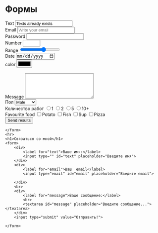 <!DOCTYPE html>
<html lang="en">
<head>
    <meta charset="UTF-8">
    <meta name="viewport" content="width=device-width, initial-scale=1.0">
    <title>Формы</title>
</head>
<body>
    <h1>Формы</h1>
    <form>
        <div>
         <label for="text">Text</label>
         <input type="" id="text" value="Texts already exists">
        </div>
        <div>
            <label for="email">Email</label>
            <input type="" id="email" placeholder="Write your email">
        </div>
        <div>
            <label for="pas">Password</label>
            <input type="password" id="pas" >
        </div>
        <div>
            <label for="number">Number</label>
            <input type="number" id="number" min="0" max="10">
        </div>
        <div>
            <label for="Range">Range</label>
            <input type="Range" id="Range" min="0" max="10" step="2">
        </div>
        <div>
            <label for="date">Date</label>
            <input type="date" id="date">
        </div>
        <div>
            <label for="color">color</label>
            <input type="color" id="color">
        </div>
        <br>
        <div>
            <label for="message">Message</label>
            <textarea id="message" cols="25"rows='5'></textarea>
        </div>
        <div>
            <label for="sex">Пол</label>
            <select id="sex">
                <option value="">Male</option>
                <option value="">Female</option>
                <option value="">Another</option>
            </select>
        </div>
        <div>
            <label >Количество работ</label>
            <input type="radio" name="child">1
            <input type="radio" name="child">2
            <input type="radio" name="child">5
            <input type="radio" name="child">10+
        </div>
        <div>
            <label >Favourite food</label>
            <input type="checkbox" name="food">Potato
            <input type="checkbox" name="food">Fish
            <input type="checkbox" name="food">Sup
            <input type="checkbox" name="food">Pizza
        </div>
        <input type="submit" value="Send results">

    </form>
    <hr>
    <h1>Связаться со мной</h1>
    <form>
        <div>
            <label for="text">Ваше имя:</label>
            <input type="" id="text" placeholder="Введите имя">
        </div>
        <div>
            <label for="email">Ваш  email</label>
            <input type="email" id="email" placeholder="Введите email">
        
        </div>
        <br>
        <div>
            <label for="message">Ваше сообщение:</label>
            <br>
            <textarea id="message" placeholder="Введите сообщение..."></textarea>
        </div>
        <input type="submit" value="Отправить!">

    </form>
    

</body>
</html>
